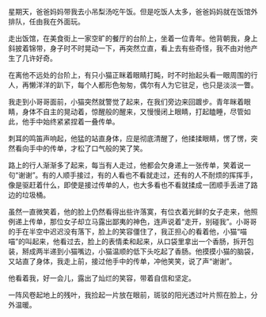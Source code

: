 星期天，爸爸妈妈带我去小吊梨汤吃午饭。但是吃饭人太多，爸爸妈妈就在饭馆外排队，任由我在外面玩。

走出饭馆，在美食街上一家空旷的餐厅的台阶上，坐着一位青年。他背朝我，身上斜披着锦带，身子时不时晃动一下，再突然立直，看上去有些奇怪，我不由对他产生了几许好奇。

在离他不远处的台阶上，有只小猫正眯着眼睛打盹，时不时抬起头看一眼周围的行人，再懒洋洋的趴下，每个人都形色匆匆，偶尔有人为它驻足，也只是淡淡一瞥。

我走到小哥哥面前，小猫突然就警觉了起来，在我们旁边来回踱步。青年眯着眼睛，身体不自主的晃动着，惊醒般的醒来，又慢慢闭上眼睛，打起瞌睡，尽管如此，他手中始终紧紧捏着一叠传单。

刺耳的鸣笛声响起，他猛的站直身体，应是彻底清醒了，他揉揉眼睛，愣了愣，突然看向手中的传单，才松了口气般的笑了笑。

路上的行人渐渐多了起来，每当有人走过，他都会欠身递上一张传单，笑着说一句“谢谢”。有的人顺手接过，有的人看也不看就走过，还有的人不耐烦的挥挥手，像是驱赶着什么，即使是接过传单的人，也大多看也不看就揉成一团顺手丢进了路边的垃圾桶。

虽然一直微笑着，他的脸上仍然看得出些许落寞，有位衣着光鲜的女子走来，他照例递上传单，那位女子却立马露出鄙夷的神色，连声说着“走开，别碰我”。小哥哥的手在半空中迟迟没有落下，脸上的笑容僵住了，我正担心的看着他，小猫“喵喵”的叫起来，他看过去，脸上的表情柔和起来，从口袋里拿出一个香肠，拆开包装，掰成两半递到小猫嘴边，小猫温顺的低下头吃起了香肠。他摸摸小猫的脑袋，又站直了身体，我走上前，接过他手中的传单，冲他笑笑，说了声“谢谢”。

他看着我，好一会儿，露出了灿烂的笑容，带着自信和坚定。

一阵风卷起地上的残叶，我捡起一片放在眼前，斑驳的阳光透过叶片照在脸上，分外温暖。